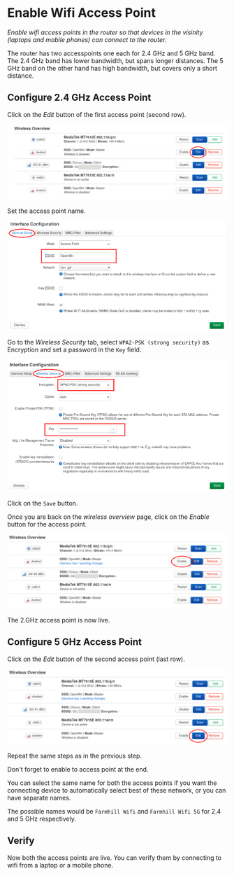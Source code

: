 # Enable Wifi Access Point

_Enable wifi access points in the router so that devices in the visinity (laptops and mobile phones) can connect to the router._

The router has two accesspoints one each for 2.4 GHz and 5 GHz band. The 2.4 GHz band has lower bandwidth, but spans longer distances. The 5 GHz band on the other hand has high bandwidth, but covers only a short distance.

## Configure 2.4 GHz Access Point

Click on the _Edit_ button of the first access point (second row).

![](../images/openwrt-accesspoint-edit.png)

Set the access point name.

![](../images/openwrt-accesspoint-name.png)

Go to the _Wireless Security_ tab, select `WPA2-PSK (strong security)` as Encryption and set a password in the `Key` field.

![](../images/openwrt-accesspoint-security.png)

Click on the `Save` button.

Once you are back on the _wireless overview_ page, click on the _Enable_ button for the access point.

![](../images/openwrt-accesspoint-enable.png)

The 2.GHz access point is now live.

## Configure 5 GHz Access Point

Click on the _Edit_ button of the second access point (last row).

![](../images/openwrt-accesspoint2-edit.png)

Repeat the same steps as in the previous step.

Don't forget to enable to access point at the end.

You can select the same name for both the access points if you want the connecting device to automatically select best of these network, or you can have separate names.

The possible names would be `Farmhill Wifi` and `Farmhill Wifi 5G` for 2.4 and 5 GHz respectively.

## Verify

Now both the access points are live. You can verify them by connecting to wifi from a laptop or a mobile phone.

